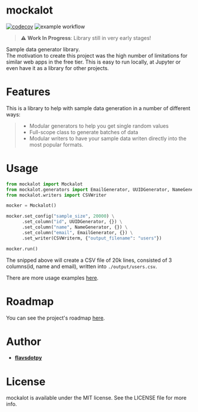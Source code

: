 # mockalot

[![codecov](https://codecov.io/gh/flavsdotpy/mockalot/master/graph/badge.svg?token=FMD26G97A7)](https://codecov.io/gh/flavsdotpy/mockalot)
![example workflow](https://github.com/flavsdotpy/mockalot/actions/workflows/ci.yml/badge.svg)

> :warning: **Work In Progress**: Library still in very early stages!

Sample data generator library.  \
The motivation to create this project was the high number of limitations for similar web apps in the free tier. This is easy to run locally, at Jupyter or even have it as a library for other projects.

# Features

This is a library to help with sample data generation in a number of different ways:
> - Modular generators to help you get single random values
> - Full-scope class to generate batches of data
> - Modular writers to have your sample data writen directly into the most popular formats.

# Usage

```python
from mockalot import Mockalot
from mockalot.generators import EmailGenerator, UUIDGenerator, NameGenerator
from mockalot.writers import CSVWriter

mocker = Mockalot()

mocker.set_config("sample_size", 20000) \
      .set_column("id", UUIDGenerator, {}) \
      .set_column("name", NameGenerator, {}) \
      .set_column("email", EmailGenerator, {}) \
      .set_writer(CSVWriterm, {"output_filename": "users"})

mocker.run()
```

The snipped above will create a CSV file of 20k lines, consisted of 3 columns(id, name and email), written into `./output/users.csv`.

There are more usage examples [here](./examples/).

# Roadmap

You can see the project's roadmap [here](https://github.com/flavsdotpy/mockalot/issues).

# Author

* **[flavsdotpy](https://github.com/flavsdotpy)**

# License

mockalot is available under the MIT license. See the LICENSE file for more info.
